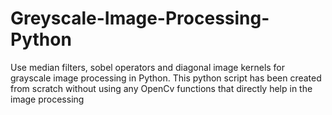 # Greyscale-Image-Processing-Python
Use median filters, sobel operators and diagonal image kernels for grayscale image processing in Python. 
This python script has been created from scratch without using any OpenCv functions that directly help in the image processing
